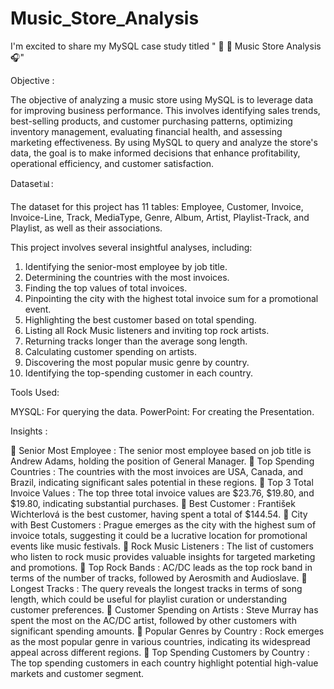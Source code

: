 # Music_Store_Analysis
I'm excited to share my MySQL case study titled " 🎵 🎷 Music Store Analysis 🎧"

Objective : 

The objective of analyzing a music store using MySQL is to leverage data for improving business performance. This involves identifying sales trends, best-selling products, and customer purchasing patterns, optimizing inventory management, evaluating financial health, and assessing marketing effectiveness. By using MySQL to query and analyze the store's data, the goal is to make informed decisions that enhance profitability, operational efficiency, and customer satisfaction.

Dataset📊:

The dataset for this project has 11 tables: Employee, Customer, Invoice, Invoice-Line, Track, MediaType, Genre, Album, Artist, Playlist-Track, and Playlist, as well as their associations.

This project involves several insightful analyses, including:

1. Identifying the senior-most employee by job title.
2. Determining the countries with the most invoices.
3. Finding the top values of total invoices.
4. Pinpointing the city with the highest total invoice sum for a promotional event.
5. Highlighting the best customer based on total spending.
6. Listing all Rock Music listeners and inviting top rock artists.
7. Returning tracks longer than the average song length.
8. Calculating customer spending on artists.
9. Discovering the most popular music genre by country.
10. Identifying the top-spending customer in each country.

Tools Used: 

MYSQL: For querying the data.
PowerPoint: For creating the Presentation.

Insights : 

🎵 Senior Most Employee : The senior most employee based on job title is Andrew Adams, holding the position of General Manager.
🎵 Top Spending Countries : The countries with the most invoices are USA, Canada, and Brazil, indicating significant sales potential in these regions.
🎵 Top 3 Total Invoice Values : The top three total invoice values are $23.76, $19.80, and $19.80, indicating substantial purchases.
🎵 Best Customer : František Wichterlová is the best customer, having spent a total of $144.54.
🎵 City with Best Customers : Prague emerges as the city with the highest sum of invoice totals, suggesting it could be a lucrative location for promotional events like music festivals.
🎵 Rock Music Listeners : The list of customers who listen to rock music provides valuable insights for targeted marketing and promotions.
🎵 Top Rock Bands : AC/DC leads as the top rock band in terms of the number of tracks, followed by Aerosmith and Audioslave.
🎵 Longest Tracks : The query reveals the longest tracks in terms of song length, which could be useful for playlist curation or understanding customer preferences.
🎵 Customer Spending on Artists : Steve Murray has spent the most on the AC/DC artist, followed by other customers with significant spending amounts.
🎵 Popular Genres by Country : Rock emerges as the most popular genre in various countries, indicating its widespread appeal across different regions.
🎵 Top Spending Customers by Country : The top spending customers in each country highlight potential high-value markets and customer segment.



